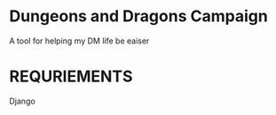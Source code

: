 Dungeons and Dragons Campaign
=============================

A tool for helping my DM life be eaiser

REQURIEMENTS
=======================
Django
